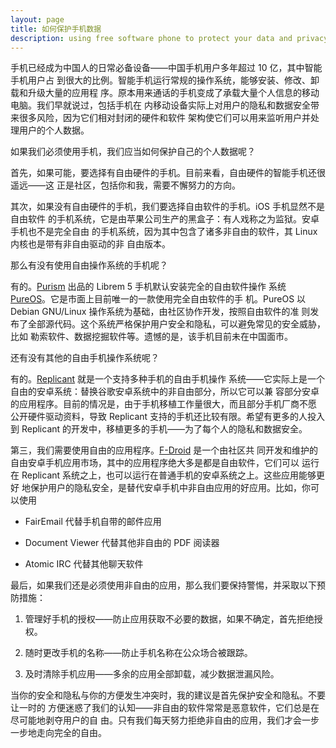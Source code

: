```yaml
---
layout: page
title: 如何保护手机数据
description: using free software phone to protect your data and privacy
---
```



手机已经成为中国人的日常必备设备——中国手机用户多年超过 10 亿，其中智能手机用户占
到很大的比例。智能手机运行常规的操作系统，能够安装、修改、卸载和升级大量的应用程
序。原本用来通话的手机变成了承载大量个人信息的移动电脑。我们早就说过，包括手机在
内移动设备实际上对用户的隐私和数据安全带来很多风险，因为它们相对封闭的硬件和软件
架构使它们可以用来监听用户并处理用户的个人数据。

如果我们必须使用手机，我们应当如何保护自己的个人数据呢？

首先，如果可能，要选择有自由硬件的手机。目前来看，自由硬件的智能手机还很遥远——这
正是社区，包括你和我，需要不懈努力的方向。

其次，如果没有自由硬件的手机，我们要选择自由软件的手机。iOS 手机显然不是自由软件
的手机系统，它是由苹果公司生产的黑盒子：有人戏称之为监狱。安卓手机也不是完全自由
的手机系统，因为其中包含了诸多非自由的软件，其 Linux 内核也是带有非自由驱动的非
自由版本。

那么有没有使用自由操作系统的手机呢？

有的。[Purism](https://puri.sm/) 出品的 Librem 5 手机默认安装完全的自由软件操作
系统 [PureOS](https://pureos.net/)。它是市面上目前唯一的一款使用完全自由软件的手
机。PureOS 以 Debian GNU/Linux 操作系统为基础，由社区协作开发，按照自由软件的准
则发布了全部源代码。这个系统严格保护用户安全和隐私，可以避免常见的安全威胁，比如
勒索软件、数据挖掘软件等。遗憾的是，该手机目前未在中国面市。

还有没有其他的自由手机操作系统呢？

有的。[Replicant](https://www.replicant.us/) 就是一个支持多种手机的自由手机操作
系统——它实际上是一个自由的安卓系统：替换谷歌安卓系统中的非自由部分，所以它可以兼
容部分安卓的应用程序。目前的情况是，由于手机移植工作量很大，而且部分手机厂商不愿
公开硬件驱动资料，导致 Replicant 支持的手机还比较有限。希望有更多的人投入到
Replicant 的开发中，移植更多的手机——为了每个人的隐私和数据安全。

第三，我们需要使用自由的应用程序。[F-Droid](https://f-droid.org) 是一个由社区共
同开发和维护的自由安卓手机应用市场，其中的应用程序绝大多是都是自由软件，它们可以
运行在 Replicant 系统之上，也可以运行在普通手机的安卓系统之上。这些应用能够更好
地保护用户的隐私安全，是替代安卓手机中非自由应用的好应用。比如，你可以使用

* FairEmail 代替手机自带的邮件应用

* Document Viewer 代替其他非自由的 PDF 阅读器

* Atomic IRC 代替其他聊天软件

最后，如果我们还是必须使用非自由的应用，那么我们要保持警惕，并采取以下预防措施：

1. 管理好手机的授权——防止应用获取不必要的数据，如果不确定，首先拒绝授权。

2. 随时更改手机的名称——防止手机名称在公众场合被跟踪。

3. 及时清除手机应用——多余的应用全部卸载，减少数据泄漏风险。

当你的安全和隐私与你的方便发生冲突时，我的建议是首先保护安全和隐私。不要让一时的
方便迷惑了我们的认知——非自由的软件常常是恶意软件，它们总是在尽可能地剥夺用户的自
由。只有我们每天努力拒绝非自由的应用，我们才会一步一步地走向完全的自由。

